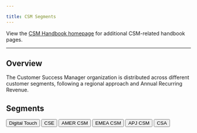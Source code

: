 ```yaml
---

title: CSM Segments
---
```


View the [CSM Handbook homepage](/handbook/customer-success/csm/) for additional CSM-related handbook pages.

---

## Overview

The Customer Success Manager organization is distributed across different customer segments, following a regional approach and Annual Recurring Revenue.

## Segments

[<button class="btn btn-primary" type="button">Digital Touch</button>](/handbook/sales/field-operations/customer-success-operations/cs-ops-programs/)
[<button class="btn btn-primary" type="button">CSE</button>](scale/)
[<button class="btn btn-primary" type="button">AMER CSM</button>](amer/)
[<button class="btn btn-primary" type="button">EMEA CSM</button>](emea/)
[<button class="btn btn-primary" type="button">APJ CSM</button>](apj/)
[<button class="btn btn-primary" type="button">CSA</button>](csa/)
